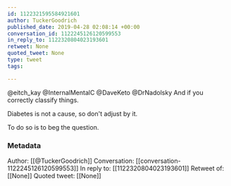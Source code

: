 ```yaml
---
id: 1122321595584921601
author: TuckerGoodrich
published_date: 2019-04-28 02:08:14 +00:00
conversation_id: 1122245126120599553
in_reply_to: 1122320804023193601
retweet: None
quoted_tweet: None
type: tweet
tags:

---
```


@eitch_kay @InternalMentalC @DaveKeto @DrNadolsky And if you correctly classify things. 

Diabetes is not a cause, so don't adjust by it.

To do so is to beg the question.

### Metadata

Author: [[@TuckerGoodrich]]
Conversation: [[conversation-1122245126120599553]]
In reply to: [[1122320804023193601]]
Retweet of: [[None]]
Quoted tweet: [[None]]
